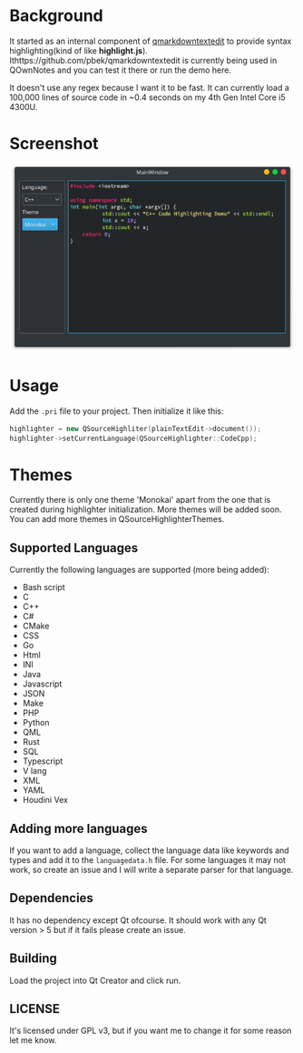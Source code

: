 # Background

It started as an internal component of [qmarkdowntextedit](https://github.com/pbek/qmarkdowntextedit) to provide syntax highlighting(kind of like **highlight.js**). Ithttps://github.com/pbek/qmarkdowntextedit is currently being used in QOwnNotes and you can test it there or run the demo here.

It doesn't use any regex because I want it to be fast. It can currently load a 100,000 lines of source code in ~0.4 seconds on my 4th Gen Intel Core i5 4300U.

# Screenshot

![Cpp](screenshot/syntax.png)

# Usage

Add the `.pri` file to your project. Then initialize it like this:
```cpp
highlighter = new QSourceHighliter(plainTextEdit->document());
highlighter->setCurrentLanguage(QSourceHighlighter::CodeCpp);
```

# Themes

Currently there is only one theme 'Monokai' apart from the one that is created during highlighter initialization. More themes will be added soon. You can add more themes in QSourceHighlighterThemes.

## Supported Languages

Currently the following languages are supported (more being added):
- Bash script
- C
- C++
- C#
- CMake
- CSS
- Go
- Html
- INI
- Java
- Javascript
- JSON
- Make
- PHP
- Python
- QML
- Rust
- SQL
- Typescript
- V lang
- XML
- YAML
- Houdini Vex

## Adding more languages

If you want to add a language, collect the language data like keywords and types and add it to the `languagedata.h` file. For some languages it may not work, so create an issue and I will write a separate parser for that language.

## Dependencies

It has no dependency except Qt ofcourse. It should work with any Qt version > 5 but if it fails please create an issue.

## Building

Load the project into Qt Creator and click run. 

## LICENSE

It's licensed under GPL v3, but if you want me to change it for some reason let me know.
